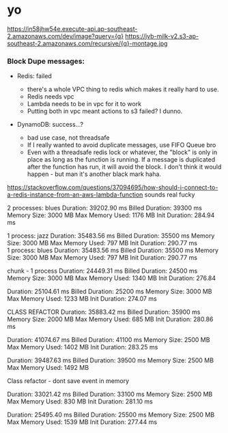 # yo

https://in58jhw54e.execute-api.ap-southeast-2.amazonaws.com/dev/image?query={q}
https://jvb-milk-v2.s3-ap-southeast-2.amazonaws.com/recursive/{q}-montage.jpg

### Block Dupe messages:
- Redis: failed
    - there's a whole VPC thing to redis which makes it really hard to use.
    - Redis needs vpc
    - Lambda needs to be in vpc for it to work
    - Putting both in vpc meant actions to s3 failed? I dunno.


- DynamoDB: success...?
    - bad use case, not threadsafe
    - If I really wanted to avoid duplicate messages, use FIFO Queue bro
    - Even with a threadsafe redis lock or whatever, the "block" is only in place as long as the function is running. If a message is duplicated after the function has run, it will avoid the block. I don't think it would happen - but man it's another black mark haha.


https://stackoverflow.com/questions/37094695/how-should-i-connect-to-a-re﻿dis-instance-from-an-aws-lambda-function
sounds real fucky

2 processes: blues
Duration: 39202.90 ms	Billed Duration: 39300 ms	Memory Size: 3000 MB	Max Memory Used: 1176 MB	Init Duration: 284.94 ms	

1 process: jazz
Duration: 35483.56 ms	Billed Duration: 35500 ms	Memory Size: 3000 MB	Max Memory Used: 797 MB	Init Duration: 290.77 ms	
1 process: blues
Duration: 35483.56 ms	Billed Duration: 35500 ms	Memory Size: 3000 MB	Max Memory Used: 797 MB	Init Duration: 290.77 ms	

chunk - 1 process
Duration: 24449.31 ms	Billed Duration: 24500 ms	Memory Size: 3000 MB	Max Memory Used: 1340 MB	Init Duration: 276.84

Duration: 25104.61 ms Billed Duration: 25200 ms Memory Size: 3000 MB Max Memory Used: 1233 MB Init Duration: 274.07 ms


CLASS REFACTOR
Duration: 35883.42 ms	Billed Duration: 35900 ms	Memory Size: 2000 MB	Max Memory Used: 685 MB	Init Duration: 280.86 ms

Duration: 41074.67 ms	Billed Duration: 41100 ms	Memory Size: 2500 MB	Max Memory Used: 1402 MB	Init Duration: 283.25 ms	

Duration: 39487.63 ms	Billed Duration: 39500 ms	Memory Size: 2500 MB	Max Memory Used: 1492 MB


Class refactor - dont save event in memory

Duration: 33021.42 ms	Billed Duration: 33100 ms	Memory Size: 2500 MB	Max Memory Used: 830 MB	Init Duration: 281.10 ms

Duration: 25495.40 ms	Billed Duration: 25500 ms	Memory Size: 2500 MB	Max Memory Used: 1539 MB	Init Duration: 277.44 ms	